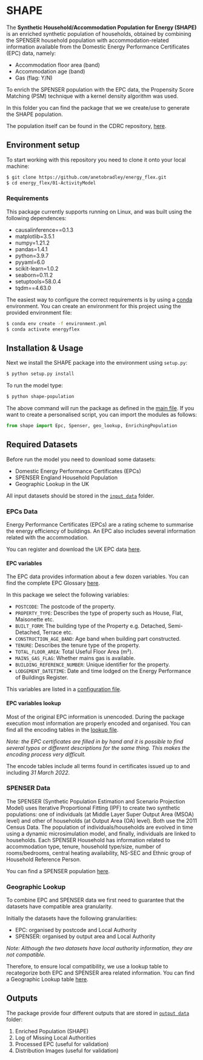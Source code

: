 # SHAPE

The **Synthetic Household/Accommodation Population for Energy (SHAPE)** is an
enriched synthetic population of households, obtained by combining the SPENSER
household population with accommodation-related information available from the
Domestic Energy Performance Certificates (EPC) data, namely:

- Accommodation floor area (band)
- Accommodation age (band)
- Gas (flag: Y/N)

To enrich the SPENSER population with the EPC data, the Propensity Score
Matching (PSM) technique with a kernel density algorithm was used.

In this folder you can find the package that we we create/use to generate
the SHAPE population.

The population itself can be found in the CDRC repository, [here](#).

## Environment setup

To start working with this repository you need to clone it onto your local
machine:

```bash
$ git clone https://github.com/anetobradley/energy_flex.git
$ cd energy_flex/01-ActivityModel
```

### Requirements

This package currently supports running on Linux,  <!-- and macOS. -->
and was built using the following dependences:

- causalinference==0.1.3
- matplotlib=3.5.1
- numpy=1.21.2
- pandas=1.4.1
- python=3.9.7
- pyyaml=6.0
- scikit-learn=1.0.2
- seaborn=0.11.2
- setuptools=58.0.4
- tqdm==4.63.0

The easiest way to configure the correct requirements is by using a
[conda](https://docs.anaconda.com/anaconda/install/) environment.
You can create an environment for this project using the provided
environment file:

```bash
$ conda env create -f environment.yml
$ conda activate energyflex
```

## Installation & Usage

Next we install the SHAPE package into the environment using `setup.py`:

```bash
$ python setup.py install
```

To run the model type:

```bash
$ python shape-population
```

The above command will run the package as defined in the
[main file](shape/__main__.py). If you want to create a personalised script, you
can import the modules as follows:

```python
from shape import Epc, Spenser, geo_lookup, EnrichingPopulation
```

## Required Datasets

Before run the model you need to download some datasets:

- Domestic Energy Performance Certificates (EPCs)
- SPENSER England Household Population
- Geographic Lookup in the UK

All input datasets should be stored in the [`input data`](data/input/) folder.

### EPCs Data

Energy Performance Certificates (EPCs) are a rating scheme to summarise the
energy efficiency of buildings. An EPC also includes several information
related with the accommodation.

You can register and download the UK EPC data
[here](https://epc.opendatacommunities.org/#register).

#### EPC variables

The EPC data provides information about a few dozen variables.
You can find the complete EPC Glossary
[here](https://epc.opendatacommunities.org/docs/guidance#glossary).

In this package we select the following variables:

- `POSTCODE`: The postcode of the property.
- `PROPERTY_TYPE`: Describes the type of property such as House, Flat, Maisonette etc.
- `BUILT_FORM`: The building type of the Property e.g. Detached, Semi-Detached, Terrace etc.
- `CONSTRUCTION_AGE_BAND`: Age band when building part constructed.
- `TENURE`: Describes the tenure type of the property.
- `TOTAL_FLOOR_AREA`: Total Useful Floor Area (m²).
- `MAINS_GAS_FLAG`: Whether mains gas is available.
- `BUILDING_REFERENCE_NUMBER`: Unique identifier for the property.
- `LODGEMENT_DATETIME`: Date and time lodged on the Energy Performance of Buildings Register.

This variables are listed in a [configuration file](./config/config.yaml).

#### EPC variables lookup

Most of the original EPC information is unencoded. During the package execution
most information are properly encoded and organised. You can find all the
encoding tables in the [lookup file](./config/lookups.yaml).

*Note: the EPC certificates are filled in by hand and it is possible to find
several typos or different descriptions for the same thing.
This makes the encoding process very difficult.*

The encode tables include all terms found in certificates issued up to and
including *31 March 2022*.

### SPENSER Data

The SPENSER (Synthetic Population Estimation and Scenario Projection Model) uses
Iterative Proportional Fitting (IPF) to create two synthetic populations: one of
individuals (at Middle Layer Super Output Area (MSOA) level) and other of
households (at Output Area (OA) level). Both use the 2011 Census Data. The
population of individuals/households are evolved in time using a dynamic
microsimulation model, and finally, individuals are linked to households. Each
SPENSER Household has information related to accommodation type, tenure,
household type/size, number of rooms/bedrooms, central heating availability,
NS-SEC and Ethnic group of Household Reference Person.

You can find a SPENSER population
[here](https://osf.io/623qz).

### Geographic Lookup

To combine EPC and SPENSER data we first need to guarantee that the datasets
have compatible area granularity.

Initially the datasets have the following granularities:

- EPC: organised by postcode and Local Authority
- SPENSER: organised by output area and Local Authority

*Note: Although the two datasets have local authority information, they are not
compatible.*

Therefore, to ensure local compatibility, we use a lookup table to recategorize
both EPC and SPENSER area related information.
You can find a Geographic Lookup table
[here](https://geoportal.statistics.gov.uk/datasets/postcode-to-output-area-to-lower-layer-super-output-area-to-middle-layer-super-output-area-to-local-authority-district-february-2022-lookup-in-the-uk/about).

## Outputs

The package provide four different outputs that are stored in
[`output data`](data/output/) folder:

1. Enriched Population (SHAPE)
2. Log of Missing Local Authorities
3. Processed EPC (useful for validation)
4. Distribution Images (useful for validation)

<!-- ## Develop packages

- pytest=6.2.5
- black=19.10b0
- sphinx=4.4.0
- sphinx_rtd_theme=0.4.3


## Documentation with sphinx

1. Create the docs folder: `$ sphinx-quickstart docs`
2. Use the apidoc: `$ sphinx-apidoc -o docs activity_model/`
3. Configure some files:
   - conf.py:
     - uncomment: `import os`, `import sys`, and `sys.path.insert(0, os.path.abspath("../.."))`.
     - add extentions: `sphinx.ext.autodoc`,`sphinx.ext.napoleon` , and `sphinx.ext.viewcode`.
     - change theme: `sphinx_rtd_theme`
   - index.rst:
     - `.. include:: ../activity_model.rst`
4. `$ make clean html`
5. `$ make html` -->
